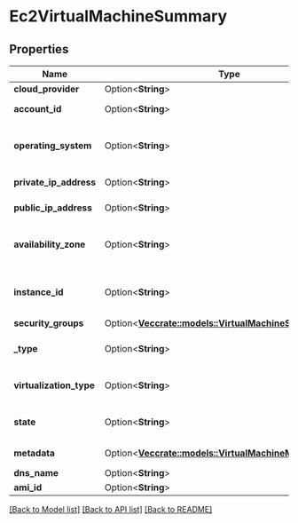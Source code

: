 # Ec2VirtualMachineSummary

## Properties

Name | Type | Description | Notes
------------ | ------------- | ------------- | -------------
**cloud_provider** | Option<**String**> | Cloud provider: \"AWS\". | [optional]
**account_id** | Option<**String**> | Account ID. Searchable as String. | [optional]
**operating_system** | Option<**String**> | Operating system, for example: \"Microsoft Windows (64 bit)\". Searchable as String. | [optional]
**private_ip_address** | Option<**String**> | Private IP address. Searchable as String. | [optional]
**public_ip_address** | Option<**String**> | Public IP address. Searchable as String. | [optional]
**availability_zone** | Option<**String**> | Availability Zone, for example: \"us-east-1a\". Searchable as String. | [optional]
**instance_id** | Option<**String**> | Instance ID, for example: \"i-0e80f75f9532ad1ba\". Searchable as String. | [optional]
**security_groups** | Option<[**Vec<crate::models::VirtualMachineSecurityGroup>**](VirtualMachineSecurityGroup.md)> | List of security groups. | [optional]
**_type** | Option<**String**> | Instance type, for example: \"t2.micro\". Searchable as String. | [optional]
**virtualization_type** | Option<**String**> | Virtualization type, for example: \"hvm\". Searchable as String. | [optional]
**state** | Option<**String**> | Power state, for example, \"POWER ON\". | [optional]
**metadata** | Option<[**Vec<crate::models::VirtualMachineMetadata>**](VirtualMachineMetadata.md)> | List of name/value metadata pairs. | [optional]
**dns_name** | Option<**String**> |  | [optional]
**ami_id** | Option<**String**> |  | [optional]

[[Back to Model list]](../README.md#documentation-for-models) [[Back to API list]](../README.md#documentation-for-api-endpoints) [[Back to README]](../README.md)


